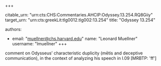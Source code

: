 +++


citable_urn: "urn:cts:CHS:Commentaries.AHCIP:Odyssey.13.254.RQ8Giiy"
target_urn: "urn:cts:greekLit:tlg0012.tlg002:13.254"
title: "Odyssey 13.254"

authors:
- email: "muellner@chs.harvard.edu"
  name: "Leonard Muellner"
  username: "lmuellner"
+++

<p>comment on Odysseus’ characteristic duplicity (mētis and deceptive communication), in the context of analyzing his speech in I.09 [MRBTP: 'ff']</p>